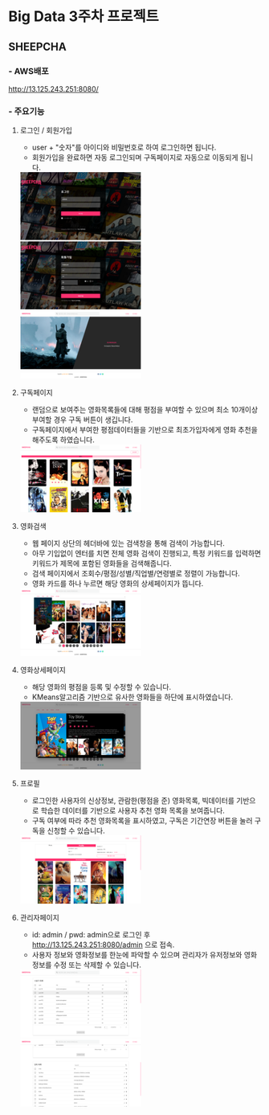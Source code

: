 # Big Data 3주차 프로젝트

## SHEEPCHA

### - AWS배포
http://13.125.243.251:8080/

### - 주요기능
1. 로그인 / 회원가입
    - user + "숫자"를 아이디와 비밀번호로 하여 로그인하면 됩니다.
    - 회원가입을 완료하면 자동 로그인되며 구독페이지로 자동으로 이동되게 됩니다.

    <img src="./image/entrance.png" width="50%">
    <img src="./image/signup.png" width="50%">
    <img src="./image/home.png" width="50%">
2. 구독페이지
    - 랜덤으로 보여주는 영화목록들에 대해 평점을 부여할 수 있으며 최소 10개이상 부여할 경우 구독 버튼이 생깁니다.
    - 구독페이지에서 부여한 평점데이터들을 기반으로 최초가입자에게 영화 추천을 해주도록 하였습니다.

    <img src="./image/subscribe.png" width="50%">
3. 영화검색
    - 웹 페이지 상단의 헤더바에 있는 검색창을 통해 검색이 가능합니다.
    - 아무 기입없이 엔터를 치면 전체 영화 검색이 진행되고, 특정 키워드를 입력하면 키워드가 제목에 포함된 영화들을 검색해줍니다.
    - 검색 페이지에서 조회수/평점/성별/직업별/연령별로 정렬이 가능합니다.
    - 영화 카드를 하나 누르면 해당 영화의 상세페이지가 뜹니다.

    <img src="./image/search.png" width="50%">
4. 영화상세페이지
    - 해당 영화의 평점을 등록 및 수정할 수 있습니다.
    - KMeans알고리즘 기반으로 유사한 영화들을 하단에 표시하였습니다.

    <img src="./image/movie_detail.png" width="50%">
5. 프로필
    - 로그인한 사용자의 신상정보, 관람한(평점을 준) 영화목록, 빅데이터를 기반으로 학습한 데이터를 기반으로 사용자 추천 영화 목록을 보여줍니다.
    - 구독 여부에 따라 추천 영화목록을 표시하였고, 구독은 기간연장 버튼을 눌러 구독을 신청할 수 있습니다.

    <img src="./image/user_detail.png" width="50%">
6. 관리자페이지
    - id: admin / pwd: admin으로 로그인 후 http://13.125.243.251:8080/admin 으로 접속.
    - 사용자 정보와 영화정보를 한눈에 파악할 수 있으며 관리자가 유저정보와 영화정보를 수정 또는 삭제할 수 있습니다.

    <img src="./image/admin1.png" width="50%">
    <img src="./image/admin2.png" width="50%">
